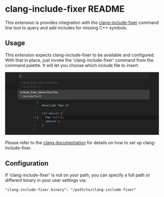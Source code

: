 # clang-include-fixer README

This extension is provides integration with the [clang-include-fixer][0] command line tool to query and add includes for missing C++ symbols. 

## Usage

This extension expects clang-include-fixer to be available and configured. With that in place, just invoke the 'clang-include-fixer' command from the command palette. It will let you choose which include file to insert. 

![Image of vscode-include-fixer in action](https://raw.githubusercontent.com/denniskempin/vscode-include-fixer/master/demo.png)

Please refer to the [clang documentation][0] for details on how to set up clang-include-fixer.

## Configuration

If 'clang-include-fixer' is not on your path, you can specify a full path or different binary in your user settings via: 

    "clang-include-fixer.binary": "/path/to/clang-include-fixer"

[0]:[https://clang.llvm.org/extra/include-fixer.html